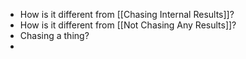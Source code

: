 - How is it different from [[Chasing Internal Results]]?
- How is it different from [[Not Chasing Any Results]]?
- Chasing a thing?
-